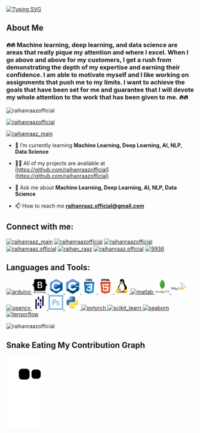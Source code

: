 <a href="https://github.com/raihanraazofficial/raihanraazofficial"><img src="https://readme-typing-svg.demolab.com?font=Genos&size=50&pause=1000&color=F76E22&center=true&vCenter=true&multiline=true&width=1520&height=320&lines=Raihan+Uddin;Data+Science+and+Machine+Learning+Enthusiasts;Experienced+In+AI%2C+DS%2C+DL%2C+ML%2C+CV;2%2B+Years+of+Coding+Experience;Always+Learn+New+Things" alt="Typing SVG" /></a>

## About Me

<h3 align="Left">🔥🔥 Machine learning, deep learning, and data science are areas that really pique my attention and where I excel. When I go above and above for my customers, I get a rush from demonstrating the depth of my expertise and earning their confidence. I am able to motivate myself and I like working on assignments that push me to my limits. I want to achieve the goals that have been set for me and guarantee that I will devote my whole attention to the work that has been given to me. 🔥🔥</h3>

<p align="left"> <img src="https://komarev.com/ghpvc/?username=raihanraazofficial&label=Profile%20views&color=0e75b6&style=flat" alt="raihanraazofficial" /> </p>

<p align="left"> <a href="https://github.com/ryo-ma/github-profile-trophy"><img src="https://github-profile-trophy.vercel.app/?username=raihanraazofficial" alt="raihanraazofficial" /></a> </p>

<p align="left"> <a href="https://twitter.com/raihanraaz_main" target="blank"><img src="https://img.shields.io/twitter/follow/raihanraaz_main?logo=twitter&style=for-the-badge" alt="raihanraaz_main" /></a> </p>

- 🌱 I’m currently learning **Machine Learning, Deep Learning, AI, NLP, Data Science**

- 👨‍💻 All of my projects are available at [https://github.com/raihanraazofficial](https://github.com/raihanraazofficial)

- 💬 Ask me about **Machine Learning, Deep Learning, AI, NLP, Data Science**

- 📫 How to reach me **raihanraaz.official@gmail.com**

## Connect with me:
<p align="left">
<a href="https://twitter.com/raihanraaz_main" target="blank"><img align="center" src="https://raw.githubusercontent.com/rahuldkjain/github-profile-readme-generator/master/src/images/icons/Social/twitter.svg" alt="raihanraaz_main" height="30" width="40" /></a>
<a href="https://linkedin.com/in/raihanraazofficial" target="blank"><img align="center" src="https://raw.githubusercontent.com/rahuldkjain/github-profile-readme-generator/master/src/images/icons/Social/linked-in-alt.svg" alt="raihanraazofficial" height="30" width="40" /></a>
<a href="https://kaggle.com/raihanraazofficial" target="blank"><img align="center" src="https://raw.githubusercontent.com/rahuldkjain/github-profile-readme-generator/master/src/images/icons/Social/kaggle.svg" alt="raihanraazofficial" height="30" width="40" /></a>
<a href="https://fb.com/raihanraaz.official" target="blank"><img align="center" src="https://raw.githubusercontent.com/rahuldkjain/github-profile-readme-generator/master/src/images/icons/Social/facebook.svg" alt="raihanraaz.official" height="30" width="40" /></a>
<a href="https://instagram.com/raihan_raaz" target="blank"><img align="center" src="https://raw.githubusercontent.com/rahuldkjain/github-profile-readme-generator/master/src/images/icons/Social/instagram.svg" alt="raihan_raaz" height="30" width="40" /></a>
<a href="https://www.youtube.com/c/raihanraaz.official" target="blank"><img align="center" src="https://raw.githubusercontent.com/rahuldkjain/github-profile-readme-generator/master/src/images/icons/Social/youtube.svg" alt="raihanraaz.official" height="30" width="40" /></a>
<a href="https://discord.gg/710363350088941678" target="blank"><img align="center" src="https://raw.githubusercontent.com/rahuldkjain/github-profile-readme-generator/master/src/images/icons/Social/discord.svg" alt="9936" height="30" width="40" /></a>
</p>

## Languages and Tools:
<p align="left"> <a href="https://www.arduino.cc/" target="_blank" rel="noreferrer"> <img src="https://cdn.worldvectorlogo.com/logos/arduino-1.svg" alt="arduino" width="40" height="40"/> </a> <a href="https://getbootstrap.com" target="_blank" rel="noreferrer"> <img src="https://raw.githubusercontent.com/devicons/devicon/master/icons/bootstrap/bootstrap-plain-wordmark.svg" alt="bootstrap" width="40" height="40"/> </a> <a href="https://www.cprogramming.com/" target="_blank" rel="noreferrer"> <img src="https://raw.githubusercontent.com/devicons/devicon/master/icons/c/c-original.svg" alt="c" width="40" height="40"/> </a> <a href="https://www.w3schools.com/cpp/" target="_blank" rel="noreferrer"> <img src="https://raw.githubusercontent.com/devicons/devicon/master/icons/cplusplus/cplusplus-original.svg" alt="cplusplus" width="40" height="40"/> </a> <a href="https://www.w3schools.com/css/" target="_blank" rel="noreferrer"> <img src="https://raw.githubusercontent.com/devicons/devicon/master/icons/css3/css3-original-wordmark.svg" alt="css3" width="40" height="40"/> </a> <a href="https://www.w3.org/html/" target="_blank" rel="noreferrer"> <img src="https://raw.githubusercontent.com/devicons/devicon/master/icons/html5/html5-original-wordmark.svg" alt="html5" width="40" height="40"/> </a> <a href="https://www.linux.org/" target="_blank" rel="noreferrer"> <img src="https://raw.githubusercontent.com/devicons/devicon/master/icons/linux/linux-original.svg" alt="linux" width="40" height="40"/> </a> <a href="https://www.mathworks.com/" target="_blank" rel="noreferrer"> <img src="https://upload.wikimedia.org/wikipedia/commons/2/21/Matlab_Logo.png" alt="matlab" width="40" height="40"/> </a> <a href="https://www.mongodb.com/" target="_blank" rel="noreferrer"> <img src="https://raw.githubusercontent.com/devicons/devicon/master/icons/mongodb/mongodb-original-wordmark.svg" alt="mongodb" width="40" height="40"/> </a> <a href="https://www.mysql.com/" target="_blank" rel="noreferrer"> <img src="https://raw.githubusercontent.com/devicons/devicon/master/icons/mysql/mysql-original-wordmark.svg" alt="mysql" width="40" height="40"/> </a> <a href="https://opencv.org/" target="_blank" rel="noreferrer"> <img src="https://www.vectorlogo.zone/logos/opencv/opencv-icon.svg" alt="opencv" width="40" height="40"/> </a> <a href="https://pandas.pydata.org/" target="_blank" rel="noreferrer"> <img src="https://raw.githubusercontent.com/devicons/devicon/2ae2a900d2f041da66e950e4d48052658d850630/icons/pandas/pandas-original.svg" alt="pandas" width="40" height="40"/> </a> <a href="https://www.photoshop.com/en" target="_blank" rel="noreferrer"> <img src="https://raw.githubusercontent.com/devicons/devicon/master/icons/photoshop/photoshop-line.svg" alt="photoshop" width="40" height="40"/> </a> <a href="https://www.python.org" target="_blank" rel="noreferrer"> <img src="https://raw.githubusercontent.com/devicons/devicon/master/icons/python/python-original.svg" alt="python" width="40" height="40"/> </a> <a href="https://pytorch.org/" target="_blank" rel="noreferrer"> <img src="https://www.vectorlogo.zone/logos/pytorch/pytorch-icon.svg" alt="pytorch" width="40" height="40"/> </a> <a href="https://scikit-learn.org/" target="_blank" rel="noreferrer"> <img src="https://upload.wikimedia.org/wikipedia/commons/0/05/Scikit_learn_logo_small.svg" alt="scikit_learn" width="40" height="40"/> </a> <a href="https://seaborn.pydata.org/" target="_blank" rel="noreferrer"> <img src="https://seaborn.pydata.org/_images/logo-mark-lightbg.svg" alt="seaborn" width="40" height="40"/> </a> <a href="https://www.tensorflow.org" target="_blank" rel="noreferrer"> <img src="https://www.vectorlogo.zone/logos/tensorflow/tensorflow-icon.svg" alt="tensorflow" width="40" height="40"/> </a> </p>



<p><img align="center" src="https://github-readme-streak-stats.herokuapp.com/?user=raihanraazofficial&" alt="raihanraazofficial" /></p>

## Snake Eating My Contribution Graph

![Snake animation](https://github.com/raihanraazofficial/raihanraazofficial/blob/output/github-contribution-grid-snake.svg)
